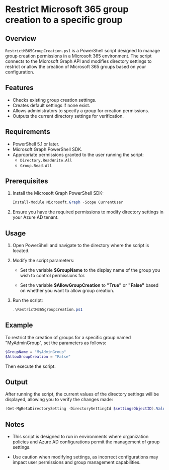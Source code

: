 # Restrict Microsoft 365 group creation to a specific group

## Overview

`RestrictM365GroupCreation.ps1` is a PowerShell script designed to manage group creation permissions in a Microsoft 365 environment. The script connects to the Microsoft Graph API and modifies directory settings to restrict or allow the creation of Microsoft 365 groups based on your configuration.

## Features

- Checks existing group creation settings.
- Creates default settings if none exist.
- Allows administrators to specify a group for creation permissions.
- Outputs the current directory settings for verification.

## Requirements

- PowerShell 5.1 or later.
- Microsoft Graph PowerShell SDK.
- Appropriate permissions granted to the user running the script:
  - `Directory.ReadWrite.All`
  - `Group.Read.All`

## Prerequisites

1. Install the Microsoft Graph PowerShell SDK:
   ```powershell
   Install-Module Microsoft.Graph -Scope CurrentUser
2.  Ensure you have the required permissions to modify directory settings in your Azure AD tenant.
    

## Usage

1.  Open PowerShell and navigate to the directory where the script is located.  
2.  Modify the script parameters:
    
    *   Set the variable **$GroupName** to the display name of the group you wish to control permissions for.
        
    *   Set the variable **$AllowGroupCreation** to **"True"** or **"False"** based on whether you want to allow group creation.
        
3.  Run the script:
    ```powershell
    .\RestrictM365groupcreation.ps1
## Example
To restrict the creation of groups for a specific group named "MyAdminGroup", set the parameters as follows:

```powershell 
$GroupName = "MyAdminGroup"  
$AllowGroupCreation = "False"
```
Then execute the script.

## Output

After running the script, the current values of the directory settings will be displayed, allowing you to verify the changes made:

```powershell 
(Get-MgBetaDirectorySetting -DirectorySettingId $settingsObjectID).Values
````

## Notes

*   This script is designed to run in environments where organization policies and Azure AD configurations permit the management of group settings.
    
*   Use caution when modifying settings, as incorrect configurations may impact user permissions and group management capabilities.